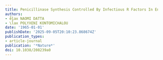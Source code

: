 ```yaml
---
title: Penicillinase Synthesis Controlled By Infectious R Factors In Enterobacteriaceae
authors:
- e̊lax NAOMI DATTA
- \l̊ax POLYXENI KONTOMICHALOU
date: '1965-01-01'
publishDate: '2025-09-05T20:10:23.868674Z'
publication_types:
- article-journal
publication: '*Nature*'
doi: 10.1038/208239a0
---
```

